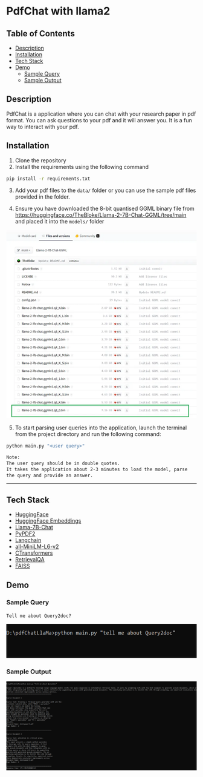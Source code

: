 # PdfChat with llama2

## Table of Contents

- [Description](#description)
- [Installation](#installation)
- [Tech Stack](#tech-stack)
- [Demo](#demo)
  - [Sample Query](#sample-query)
  - [Sample Output](#sample-output)

## Description

PdfChat is a application where you can chat with your research paper in pdf format. You can ask questions to your pdf and it will answer you. It is a fun way to interact with your pdf.

## Installation

1. Clone the repository
2. Install the requirements using the following command

```bash
pip install -r requirements.txt
```

3. Add your pdf files to the `data/` folder or you can use the sample pdf files provided in the folder.

4. Ensure you have downloaded the 8-bit quantised GGML binary file from https://huggingface.co/TheBloke/Llama-2-7B-Chat-GGML/tree/main and placed it into the `models/` folder

![Llama model](assets/llama_model.jpeg)

5. To start parsing user queries into the application, launch the terminal from the project directory and run the following command:

```bash
python main.py "<user query>"
```

```
Note:
The user query should be in double quotes.
It takes the application about 2-3 minutes to load the model, parse the query and provide an answer.
```

---

## Tech Stack

- [HuggingFace](https://huggingface.co/)
- [HuggingFace Embeddings](https://python.langchain.com/docs/integrations/providers/huggingface#embeddings)
- [Llama-7B-Chat](https://huggingface.co/TheBloke/Llama-2-7B-Chat-GGML/tree/main)
- [PyPDF2](https://pypi.org/project/PyPDF2/)
- [Langchain](https://python.langchain.com/)
- [all-MiniLM-L6-v2](https://huggingface.co/sentence-transformers/all-MiniLM-L6-v2)
- [CTransformers](https://python.langchain.com/docs/integrations/providers/ctransformers)
- [RetrievalQA](https://python.langchain.com/docs/integrations/providers/retrievalqa)
- [FAISS](https://python.langchain.com/docs/integrations/vectorstores/faiss)

## Demo

### Sample Query

`Tell me about Query2doc?`

![Sample Query](assets/cmd_line_query.png)

### Sample Output

![Sample Output](assets/cmd_line_response.png)
